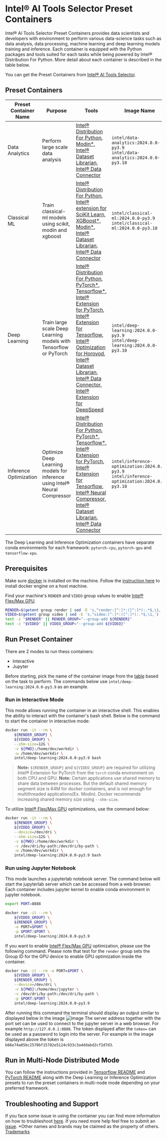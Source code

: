 # Intel® AI Tools Selector Preset Containers
Intel® AI Tools Selector Preset Containers provides data scientists and developers with environment to perform various data-science tasks such as data analysis, data processing, machine learning and deep learning models training and inference. Each container is equipped with the Python packages and tools suited for each tasks while being powered by Intel® Distribution For Python. More detail about each container is described in the table below.

You can get the Preset Containers from [Intel® AI Tools Selector](https://www.intel.com/content/www/us/en/developer/tools/oneapi/ai-tools-selector.html).

## Preset Containers

| Preset Container Name | Purpose | Tools | Image Name |
| -----------------------------| ------------- | ------------- | ----------------- |
| Data Analytics | Perform large scale data analysis | [Intel® Distribution For Python](https://www.intel.com/content/www/us/en/developer/tools/oneapi/distribution-for-python.html), [Modin*](https://github.com/modin-project/modin), [Intel® Dataset Librarian](https://github.com/IntelAI/models/tree/master/datasets/dataset_api), [Intel® Data Connector](https://github.com/IntelAI/models/tree/master/datasets/cloud_data_connector) | `intel/data-analytics:2024.0.0-py3.9`<br />`intel/data-analytics:2024.0.0-py3.10` |
| Classical ML | Train classical-ml models using scikit, modin and xgboost | [Intel® Distribution For Python](https://www.intel.com/content/www/us/en/developer/tools/oneapi/distribution-for-python.html), [Intel® extension for SciKit Learn](https://github.com/intel/scikit-learn-intelex), [XGBoost*](https://github.com/dmlc/xgboost), [Modin*](https://github.com/modin-project/modin), <br /> [Intel® Dataset Librarian](https://github.com/IntelAI/models/tree/master/datasets/dataset_api), [Intel® Data Connector](https://github.com/IntelAI/models/tree/master/datasets/cloud_data_connector) | `intel/classical-ml:2024.0.0-py3.9`<br />`intel/classical-ml:2024.0.0-py3.10` |
| Deep Learning | Train large scale Deep Learning models with Tensorflow or PyTorch | [Intel® Distribution For Python](https://www.intel.com/content/www/us/en/developer/tools/oneapi/distribution-for-python.html), [PyTorch*](https://pytorch.org/), [Tensorflow*](https://www.tensorflow.org/),<br /> [Intel® Extension for PyTorch](https://github.com/intel/intel-extension-for-pytorch), [Intel® Extension for Tensorflow](https://github.com/intel/intel-extension-for-tensorflow),<br /> [Intel® Optimization for Horovod](https://github.com/intel/intel-optimization-for-horovod), [Intel® Dataset Librarian](https://github.com/IntelAI/models/tree/master/datasets/dataset_api), [Intel® Data Connector](https://github.com/IntelAI/models/tree/master/datasets/cloud_data_connector), [Intel® Extension for DeepSpeed](https://github.com/intel/intel-extension-for-deepspeed) | `intel/deep-learning:2024.0.0-py3.9`<br />`intel/deep-learning:2024.0.0-py3.10` |
| Inference Optimization | Optimize Deep Learning models for inference<br /> using Intel® Neural Compressor | [Intel® Distribution For Python](https://www.intel.com/content/www/us/en/developer/tools/oneapi/distribution-for-python.html), [PyTorch*](https://pytorch.org/), [Tensorflow*](https://www.tensorflow.org/), <br /> [Intel® Extension for PyTorch](https://github.com/intel/intel-extension-for-pytorch), [Intel® Extension for Tensorflow](https://github.com/intel/intel-extension-for-tensorflow),<br /> [Intel® Neural Compressor](https://github.com/intel/neural-compressor), [Intel® Dataset Librarian](https://github.com/IntelAI/models/tree/master/datasets/dataset_api), [Intel® Data Connector](https://github.com/IntelAI/models/tree/master/datasets/cloud_data_connector) | `intel/inference-optimization:2024.0.0-py3.9`<br />`intel/inference-optimization:2024.0.0-py3.10` |

The Deep Learning and Inference Optimization containers have separate conda environments for each framework: `pytorch-cpu`, `pytorch-gpu` and `tensorflow-xpu`.

## Prerequisites
Make sure [docker](https://docs.docker.com/engine/) is installed on the machine. Follow the [instruction here](https://docs.docker.com/engine/install/) to install docker engine on a host machine.

Find your machine's `RENDER` and `VIDEO` group values to enable [Intel® Flex/Max GPU](https://www.intel.com/content/www/us/en/products/details/discrete-gpus/data-center-gpu.html).
```bash
RENDER=$(getent group render | sed -E 's,^render:[^:]*:([^:]*):.*$,\1,')
VIDEO=$(getent group video | sed -E 's,^video:[^:]*:([^:]*):.*$,\1,')
test -z "$RENDER" || RENDER_GROUP="--group-add ${RENDER}"
test -z "$VIDEO" || VIDEO_GROUP="--group-add ${VIDEO}"
```

## Run Preset Container
There are 2 modes to run thess containers:

* Interactive
* Jupyter

Before starting, pick the name of the container image from the [table](#preset-containers) based on the task to perform. The commands below use `intel/deep-learning:2024.0.0-py3.9` as an example.

### Run in Interactive Mode
This mode allows running the container in an interactive shell. This enables the ability to interact with the container's bash shell. Below is the command to start the container in interactive mode:

```bash
docker run -it --rm \
    ${RENDER_GROUP} \
    ${VIDEO_GROUP} \
    --shm-size=12G \
    -v ${PWD}:/home/dev/workdir \
    -w /home/dev/workdir \
    intel/deep-learning:2024.0.0-py3.9 bash
```

>**Note:** `${RENDER_GROUP}` and `${VIDEO_GROUP}` are required for utilizing Intel® Extension for PyTorch from the `torch` conda environment on both CPU and GPU.
>**Note:** Certain applications use shared memory to share data between processes. But the default shared memory segment size is 64M for docker containers, and is not enough for multithreaded applications(Ex. Modin). Docker recommends increasing shared memory size using `--shm-size`.

To utilize [Intel® Flex/Max GPU](https://www.intel.com/content/www/us/en/products/details/discrete-gpus/) optimizations, use the command below:

```bash
docker run -it --rm \
    ${RENDER_GROUP} \
    ${VIDEO_GROUP} \
    --device=/dev/dri \
    --shm-size=12G \
    -v ${PWD}:/home/dev/workdir \
    -v /dev/dri/by-path:/dev/dri/by-path \
    -w /home/dev/workdir \
    intel/deep-learning:2024.0.0-py3.9 bash
```

### Run using Jupyter Notebook
This mode launches a jupyterlab notebook server. The command below will start the jupyterlab server which can be accessed from a web browser. Each container includes jupyter kernel to enable conda environment in jupyter notebook.

```bash
export PORT=8888
```

```bash
docker run -it --rm \
    ${VIDEO_GROUP} \
    ${RENDER_GROUP} \
    -e PORT=$PORT \
    -p $PORT:$PORT \
    intel/deep-learning:2024.0.0-py3.9
```

If you want to enable [Intel® Flex/Max GPU](https://www.intel.com/content/www/us/en/products/details/discrete-gpus/data-center-gpu.html) optimization, please use the following command. Please note that test for the `render` group sets the Group ID for the GPU device to enable GPU optimization inside the container.

```bash
docker run -it --rm -e PORT=$PORT \
    ${VIDEO_GROUP} \
    ${RENDER_GROUP} \
    --device=/dev/dri \
    -v ${PWD}:/home/dev/jupyter \
    -v /dev/dri/by-path:/dev/dri/by-path \
    -p $PORT:$PORT \
    intel/deep-learning:2024.0.0-py3.9
```

After running this command the terminal should display an output similar to displayed below in the image ![image](https://github.com/intel/ai-containers/assets/18349036/0a8a2d05-f7b0-4a9f-994e-bcc4e4b703a0) The server address together with the port set can be used to connect to the jupyter server in a web browser. For example `http://127.0.0.1:8888`. The token displayed after the `token=` can be used as a password to login into the server. For example in the image displayed above the token is `b66e74a85bc2570bf15782e5124c933c3a4ddabd2cf2d7d3`.

## Run in Multi-Node Distributed Mode

You can follow the instructions provided in [Tensorflow README](../tensorflow/README.md#intel®-tensorflow-distributed-execution-in-containers) and [PyTorch README](../pytorch/README.md#intel®-pytorch-distributed-execution-in-containers) along with the Deep Learning or Inference Optimization presets to run the preset containers in multi-node mode depending on your preferred framework.

## Troubleshooting and Support
If you face some issue in using the container you can find more information on how to troubleshoot [here](https://github.com/intel/ai-containers#troubleshooting). If you need more help feel free to submit an [issue](https://github.com/intel/ai-containers/issues).
*Other names and brands may be claimed as the property of others. [Trademarks](http://www.intel.com/content/www/us/en/legal/trademarks.html)
